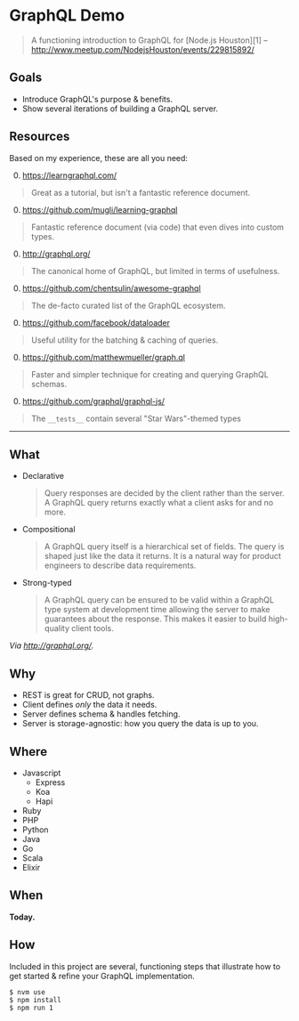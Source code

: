 # GraphQL Demo

> A functioning introduction to GraphQL for [Node.js Houston][1]
> – <http://www.meetup.com/NodejsHouston/events/229815892/>


## Goals

- Introduce GraphQL's purpose & benefits.
- Show several iterations of building a GraphQL server.


## Resources

Based on my experience, these are all you need:

0. https://learngraphql.com/
  > Great as a tutorial, but isn't a fantastic reference document.

0. https://github.com/mugli/learning-graphql
  > Fantastic reference document (via code) that even dives into custom types.

0. http://graphql.org/
  > The canonical home of GraphQL, but limited in terms of usefulness.

0. https://github.com/chentsulin/awesome-graphql
  > The de-facto curated list of the GraphQL ecosystem.

0. https://github.com/facebook/dataloader
  > Useful utility for the batching & caching of queries.

0. https://github.com/matthewmueller/graph.ql
  > Faster and simpler technique for creating and querying GraphQL schemas.

0. https://github.com/graphql/graphql-js/
  > The `__tests__` contain several "Star Wars"-themed types

- - -


## What

- Declarative

  > Query responses are decided by the client rather than the server. A GraphQL query returns exactly what a client asks for and no more.

- Compositional

  > A GraphQL query itself is a hierarchical set of fields. The query is shaped just like the data it returns. It is a natural way for product engineers to describe data requirements.

- Strong-typed

  > A GraphQL query can be ensured to be valid within a GraphQL type system at development time allowing the server to make guarantees about the response. This makes it easier to build high-quality client tools.


_Via <http://graphql.org/>._


## Why

- REST is great for CRUD, not graphs.
- Client defines _only_ the data it needs.
- Server defines schema & handles fetching.
- Server is storage-agnostic: how you query the data is up to you.


## Where

- Javascript
  - Express
  - Koa
  - Hapi
- Ruby
- PHP
- Python
- Java
- Go
- Scala
- Elixir


## When

**Today.**


## How

Included in this project are several, functioning steps that illustrate
how to get started & refine your GraphQL implementation.


```shell
$ nvm use
$ npm install
$ npm run 1
```


[0]: http://www.meetup.com/NodejsHouston/

